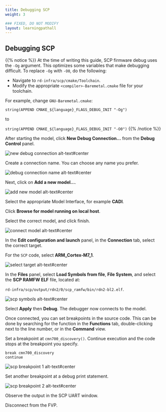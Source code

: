 ```yaml
---
title: Debugging SCP
weight: 3

### FIXED, DO NOT MODIFY
layout: learningpathall
---
```


## Debugging SCP
{{% notice %}}
At the time of writing this guide, SCP firmware debug uses the `-Og` argument. This optimizes some variables that make debugging difficult. To replace `-Og` with `-O0`, do the following:

* Navigate to `rd-infra/scp/cmake/Toolchain`.
* Modify the appropriate `<compiler>-Baremetal.cmake` file for your toolchain.

For example, change `GNU-Baremetal.cmake`:

`string(APPEND CMAKE_${language}_FLAGS_DEBUG_INIT "-Og")`

to

`string(APPEND CMAKE_${language}_FLAGS_DEBUG_INIT "-O0")`
{{% /notice %}}

After starting the model, click **New Debug Connection...** from the **Debug Control** panel.

![new debug connection alt-text#center](images/new_debug_connection.png "Figure 1. New debug connection")

Create a connection name. You can choose any name you prefer.

![debug connection name alt-text#center](images/debug_connection_name.png "Figure 2. Debug connection name")

Next, click on **Add a new model...**.

![add new model alt-text#center](images/add_new_model.png "Figure 3. Add new model")

Select the appropriate Model Interface, for example **CADI**.

Click **Browse for model running on local host**.

Select the correct model, and click finish.

![connect model alt-text#center](images/connect_model.png "Figure 4. Connect model")

In the **Edit configuration and launch** panel, in the **Connection** tab, select the correct target.

For the `SCP` code, select **ARM_Cortex-M7_1**.

![select target alt-text#center](images/select_cortexm7.png "Figure 5. Select target")

In the **Files** panel, select **Load Symbols from file**, **File System**, and select the **SCP RAMFW ELF** file, located at:

``rd-infra/scp/output/rdn2/0/scp_ramfw/bin/rdn2-bl2.elf``.

![scp symbols alt-text#center](images/scp_symbols.png "Figure 6. Load SCP symbols")

Select **Apply** then **Debug**. The debugger now connects to the model.

Once connected, you can set breakpoints in the source code. This can be done by searching for the function in the **Functions** tab, double-clicking next to the line number, or in the **Command** view.

Set a breakpoint at ``cmn700_discovery()``. Continue execution and the code stops at the breakpoint you specify.
```command
break cmn700_discovery
continue
```

![scp breakpoint 1 alt-text#center](images/scp_breakpoint1.png "Figure 7. cmn700_discovery() breakpoint")

Set another breakpoint at a debug print statement.

![scp breakpoint 2 alt-text#center](images/scp_breakpoint2.png "Figure 8. SCP breakpoint 2")

Observe the output in the SCP UART window.

Disconnect from the FVP.

